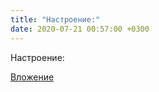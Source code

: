 ```yaml
---
title: "Настроение:"
date: 2020-07-21 00:57:00 +0300
---
```


Настроение:

[Вложение](/assets/vk_photos/4/1PzLlqtkKUI.jpg)
